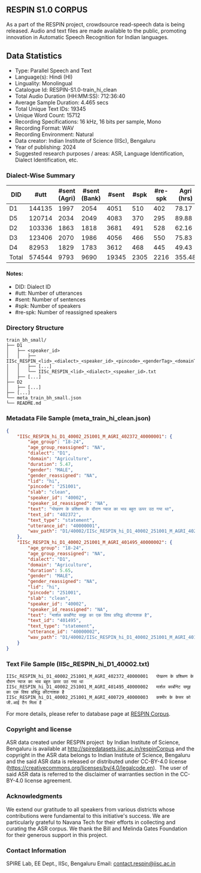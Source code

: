 ## RESPIN S1.0 CORPUS ##

As a part of the RESPIN project, crowdsource read-speech data is being released. Audio and text files
are made available to the public, promoting innovation in Automatic Speech Recognition for Indian languages.

## Data Statistics ##

- Type: Parallel Speech and Text
- Language(s): Hindi (HI)
- Linguality: Monolingual
- Catalogue Id: RESPIN-S1.0-train_hi_clean
- Total Audio Duration (HH:MM:SS): 712:36:40
- Average Sample Duration: 4.465 secs
- Total Unique Text IDs: 19345
- Unique Word Count: 15712
- Recording Specifications: 16 kHz, 16 bits per sample, Mono
- Recording Format: WAV
- Recording Environment: Natural
- Data creator: Indian Institute of Science (IISc), Bengaluru
- Year of publishing: 2024
- Suggested research purposes / areas: ASR, Language Identification, Dialect Identification, etc.

### Dialect-Wise Summary ###
| DID   | #utt | #sent (Agri) | #sent (Bank) | #sent | #spk | #re-spk | Agri (hrs) | Bank (hrs) | Total (hrs) |
|-------|------|--------------|--------------|-------|------|---------|------------|------------|-------------|
| D1 | 144135 | 1997 | 2054 | 4051 | 510 | 402 | 78.17 | 82.20 | 160.38 |
| D5 | 120714 | 2034 | 2049 | 4083 | 370 | 295 | 89.88 | 92.92 | 182.80 |
| D2 | 103336 | 1863 | 1818 | 3681 | 491 | 528 | 62.16 | 56.80 | 118.96 |
| D3 | 123406 | 2070 | 1986 | 4056 | 466 | 550 | 75.83 | 71.06 | 146.89 |
| D4 | 82953 | 1829 | 1783 | 3612 | 468 | 445 | 49.43 | 54.16 | 103.59 |
| Total | 574544 | 9793 | 9690 | 19345 | 2305 | 2216 | 355.48 | 357.14 | 712.61 |



#### Notes:
- DID: Dialect ID
- #utt: Number of utterances
- #sent: Number of sentences
- #spk: Number of speakers
- #re-spk: Number of reassigned speakers

### Directory Structure ###
```
train_bh_small/
├── D1
│   ├── <speaker_id>
│   │   ├── IISc_RESPIN_<lid>_<dialect>_<speaker_id>_<pincode>_<genderTag>_<domainTag>_<text_id>_<uttid>.wav
│   │   ├── [...]
│   │   └── IISc_RESPIN_<lid>_<dialect>_<speaker_id>.txt
│   ├── [...]
├── D2
│   ├── [...]
├── [...]
└── meta_train_bh_small.json
└── README.md
```

### Metadata File Sample (meta_train_hi_clean.json) ###

```json
{
    "IISc_RESPIN_hi_D1_40002_251001_M_AGRI_402372_40000001": {
        "age_group": "18-24",
        "age_group_reassigned": "NA",
        "dialect": "D1",
        "domain": "Agriculture",
        "duration": 5.47,
        "gender": "MALE",
        "gender_reassigned": "NA",
        "lid": "hi",
        "pincode": "251001",
        "slab": "clean",
        "speaker_id": "40002",
        "speaker_id_reassigned": "NA",
        "text": "पोखरण के प्रशिक्षण के दौरान प्याज का भाव बहुत ऊपर उठ गया था",
        "text_id": "402372",
        "text_type": "statement",
        "utterance_id": "40000001",
        "wav_path": "D1/40002/IISc_RESPIN_hi_D1_40002_251001_M_AGRI_402372_40000001.wav"
    },
    "IISc_RESPIN_hi_D1_40002_251001_M_AGRI_401495_40000002": {
        "age_group": "18-24",
        "age_group_reassigned": "NA",
        "dialect": "D1",
        "domain": "Agriculture",
        "duration": 5.65,
        "gender": "MALE",
        "gender_reassigned": "NA",
        "lid": "hi",
        "pincode": "251001",
        "slab": "clean",
        "speaker_id": "40002",
        "speaker_id_reassigned": "NA",
        "text": "मार्शल कार्बोनेट समूह का एक विश्व प्रसिद्ध कीटनाशक है",
        "text_id": "401495",
        "text_type": "statement",
        "utterance_id": "40000002",
        "wav_path": "D1/40002/IISc_RESPIN_hi_D1_40002_251001_M_AGRI_401495_40000002.wav"
    }
}
```

### Text File Sample (IISc_RESPIN_hi_D1_40002.txt) ###
```
IISc_RESPIN_hi_D1_40002_251001_M_AGRI_402372_40000001	पोखरण के प्रशिक्षण के दौरान प्याज का भाव बहुत ऊपर उठ गया था
IISc_RESPIN_hi_D1_40002_251001_M_AGRI_401495_40000002	मार्शल कार्बोनेट समूह का एक विश्व प्रसिद्ध कीटनाशक है
IISc_RESPIN_hi_D1_40002_251001_M_AGRI_400729_40000003	कश्मीर के केसर को जी.आई टैग मिला है
```

For more details, please refer to database page at [RESPIN Corpus](http://spiredatasets.iisc.ac.in/respinCorpus).

### Copyright and license ###

ASR data created under RESPIN project  by Indian Institute of Science, Bengaluru is available
at http://spiredatasets.iisc.ac.in/respinCorpus and the copyright in the ASR data belongs to
Indian Institute of Science, Bengaluru and the said ASR data is released or distributed under
CC-BY-4.0 license (https://creativecommons.org/licenses/by/4.0/legalcode.en).  The user of
said ASR data is referred to the disclaimer of warranties section in the CC-BY-4.0 license
agreement.


### Acknowledgments ###

We extend our gratitude to all speakers from various districts whose contributions were fundamental to this initiative's success.
We are particularly grateful to Navana Tech for their efforts in collecting and curating the ASR corpus.
We thank the Bill and Melinda Gates Foundation for their generous support in this project.

### Contact Information ###

SPIRE Lab, EE Dept., IISc, Bengaluru
Email: contact.respin@iisc.ac.in